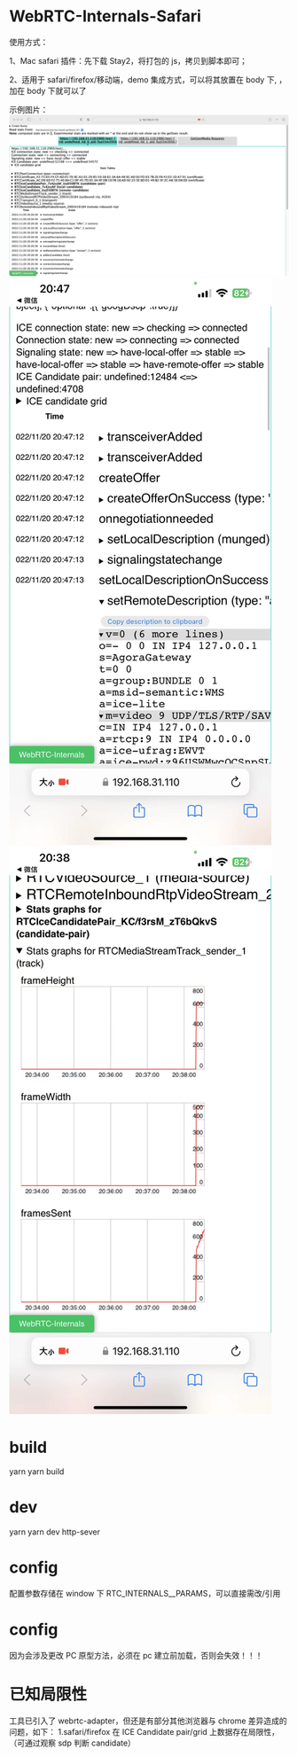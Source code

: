 # WebRTC-Internals-Safari

使用方式：

1、Mac safari 插件：先下载 Stay2，将打包的 js，拷贝到脚本即可；

2、适用于 safari/firefox/移动端，demo 集成方式，可以将其放置在 body 下, <script src="webrtc-internals.js"></script>，加在 body 下就可以了

示例图片：
![safari](./img/demo_1.jpg)
![ios](./img/demo_2.jpg)
![ios](./img/demo_3.jpg)

# build

yarn
yarn build

# dev

yarn
yarn dev
http-sever

# config

配置参数存储在 window 下 RTC_INTERNALS\_\_PARAMS，可以直接需改/引用

# config

因为会涉及更改 PC 原型方法，必须在 pc 建立前加载，否则会失效！！！

# 已知局限性

工具已引入了 webrtc-adapter，但还是有部分其他浏览器与 chrome 差异造成的问题，如下：
1.safari/firefox 在 ICE Candidate pair/grid 上数据存在局限性，（可通过观察 sdp 判断 candidate）
